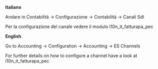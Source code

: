 **Italiano**

Andare in Contabilità → Configurazione → Contabilità → Canali SdI

Per la configurazione del canale vedere il modulo l10n_it_fatturapa_pec

**English**

Go to Accounting → Configuration → Accounting → ES Channels

For further details on how to configure a channel have a look at l10n_it_fatturapa_pec
